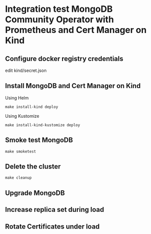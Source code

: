 # Integration test MongoDB Community Operator with Prometheus and Cert Manager on Kind

## Configure docker registry credentials
edit kind/secret.json

## Install MongoDB and Cert Manager on Kind
Using Helm
```
make install-kind deploy
```
Using Kustomize
```
make install-kind-kustomize deploy
```
## Smoke test MongoDB
```
make smoketest
```
## Delete the cluster
```
make cleanup
```
## Upgrade MongoDB

## Increase replica set during load

## Rotate Certificates under load